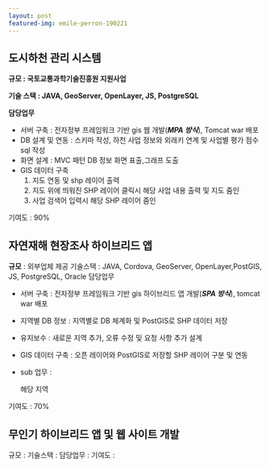 ```yaml
---
layout: post
featured-img: emile-perron-190221
---
```


## 도시하천 관리 시스템
**규모 :  국토교통과학기술진흥원 지원사업**

**기술 스택  :  JAVA, GeoServer, OpenLayer, JS, PostgreSQL**

**담당업무**  
- 서버 구축 : 전자정부 프레임워크 기반 gis 웹 개발(**_MPA 방식_**), Tomcat war 배포
- DB 설계 및 연동 : 스키마 작성, 하천 사업 정보와 외래키 연계 및 사업별 평가 점수 sql 작성
- 화면 설계 :  MVC 패턴 DB 정보 화면 표출,그래프 도출
- GIS 데이터 구축 
   1. 지도 연동 및 shp 레이어 출력
   2. 지도 위에 띄워진 SHP 레이어 클릭시 해당 사업 내용 출력 및 지도 줌인
   3. 사업 검색어 입력시 해당 SHP 레이어 줌인 
   
 기여도 : 90%

## 자연재해 현장조사 하이브리드 앱
**규모** : 외부업체 제공
기술스택 :  JAVA, Cordova, GeoServer, OpenLayer,PostGIS, JS, PostgreSQL, Oracle
담당업무
- 서버 구축 : 전자정부 프레임워크 기반 gis 하이브리드 앱 개발(**_SPA 방식_**), tomcat war 배포
- 지역별 DB 정보 : 지역별로 DB 체계화 및  PostGIS로 SHP 데이터 저장
- 유지보수 : 새로운 지역 추가, 오류 수정 및 요청 사항 추가 설계 
- GIS 데이터 구축 : 오픈 레이어와 PostGIS로 저장할  SHP 레이어 구분 및 연동
- sub 업무 :

     해당 지역 
     
기여도 : 70%


## 무인기 하이브리드 앱 및 웹 사이트 개발
규모 : 
기술스택 : 
담당업무 :
기여도 : 

